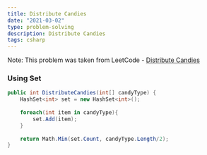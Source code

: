 ```yaml
---
title: Distribute Candies
date: "2021-03-02"
type: problem-solving
description: Distribute Candies
tags: csharp
---
```


Note: This problem was taken from LeetCode - [Distribute Candies](https://leetcode.com/problems/distribute-candies/)

### Using Set

```csharp
public int DistributeCandies(int[] candyType) {
	HashSet<int> set = new HashSet<int>();
	
	foreach(int item in candyType){
		set.Add(item);
	}
	
	return Math.Min(set.Count, candyType.Length/2);
}
```
